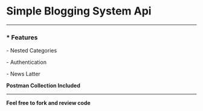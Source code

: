 <H1>Simple Blogging System Api</H1>
<hr />
<h3>* Features</h3>
<p> - Nested Categories</p>
<p> - Authentication</p>
<p> - News Latter</p>

<b>Postman Collection Included</b>
<hr />
<b>Feel free to fork and review code</b>